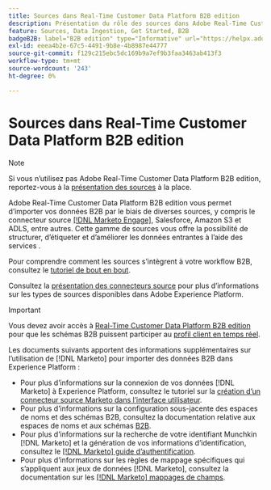 ```yaml
---
title: Sources dans Real-Time Customer Data Platform B2B edition
description: Présentation du rôle des sources dans Adobe Real-Time Customer Data Platform B2B edition.
feature: Sources, Data Ingestion, Get Started, B2B
badgeB2B: label="B2B edition" type="Informative" url="https://helpx.adobe.com/legal/product-descriptions/real-time-customer-data-platform-b2b-edition-prime-and-ultimate-packages.html newtab=true"
exl-id: eeea4b2e-67c5-4491-9b8e-4b8987e44777
source-git-commit: f129c215ebc5dc169b9a7ef9b3faa3463ab413f3
workflow-type: tm+mt
source-wordcount: '243'
ht-degree: 0%

---
```


# Sources dans Real-Time Customer Data Platform B2B edition

>[!NOTE]
>
>Si vous n’utilisez pas Adobe Real-Time Customer Data Platform B2B edition, reportez-vous à la [présentation des sources](./sources-overview.md) à la place.

Adobe Real-Time Customer Data Platform B2B edition vous permet d’importer vos données B2B par le biais de diverses sources, y compris le connecteur source [[!DNL Marketo Engage]](../../sources/connectors/adobe-applications/marketo/marketo.md), Salesforce, Amazon S3 et ADLS, entre autres. Cette gamme de sources vous offre la possibilité de structurer, d’étiqueter et d’améliorer les données entrantes à l’aide des services .

Pour comprendre comment les sources s’intègrent à votre workflow B2B, consultez le [tutoriel de bout en bout](../b2b-tutorial.md#ingest-your-data-into-experience-platform).

Consultez la [présentation des connecteurs source](../../sources/home.md) pour plus d’informations sur les types de sources disponibles dans Adobe Experience Platform.

>[!IMPORTANT]
>
>Vous devez avoir accès à [Real-Time Customer Data Platform B2B edition](../../rctcdp/../rtcdp/b2b-overview.md) pour que les schémas B2B puissent participer au [profil client en temps réel](../proile/../../profile/home.md).

Les documents suivants apportent des informations supplémentaires sur l’utilisation de [!DNL Marketo] pour importer des données B2B dans Experience Platform :

* Pour plus d’informations sur la connexion de vos données [!DNL Marketo] à Experience Platform, consultez le tutoriel sur la [création d’un connecteur source Marketo dans l’interface utilisateur](../../sources/tutorials/ui/create/adobe-applications/marketo.md).
* Pour plus d’informations sur la configuration sous-jacente des espaces de noms et des schémas B2B, consultez la documentation relative aux espaces de noms et aux schémas [B2B](../../sources/connectors/adobe-applications/marketo/marketo-namespaces.md).
* Pour plus d’informations sur la recherche de votre identifiant Munchkin [!DNL Marketo] et la génération de vos informations d’identification, consultez le [[!DNL Marketo]  guide d’authentification](../../sources/connectors/adobe-applications/marketo/marketo-auth.md).
* Pour plus d’informations sur les règles de mappage spécifiques qui s’appliquent aux jeux de données [!DNL Marketo], consultez la documentation sur les [[!DNL Marketo]  mappages de champs](../../sources/connectors/adobe-applications//mapping/marketo.md).
